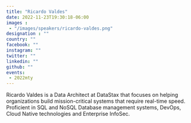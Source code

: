 ```yaml
---
title: "Ricardo Valdes"
date: 2022-11-23T19:30:18-06:00
images : 
 - "/images/speakers/ricardo-valdes.png"
designation : ""
country: ""
facebook: ""
instagram: ""
twitter: ""
linkedin: ""
github: ""
events: 
 - 2022mty
---
```


Ricardo Valdes is a Data Architect at DataStax that focuses on helping organizations build mission-critical systems that require real-time speed. Proficient in SQL and NoSQL Database management systems, DevOps, Cloud Native technologies and Enterprise InfoSec.